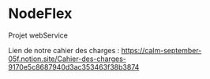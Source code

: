 # NodeFlex
Projet webService

Lien de notre cahier des charges : https://calm-september-05f.notion.site/Cahier-des-charges-9170e5c8687940d3ac353463f38b3874
